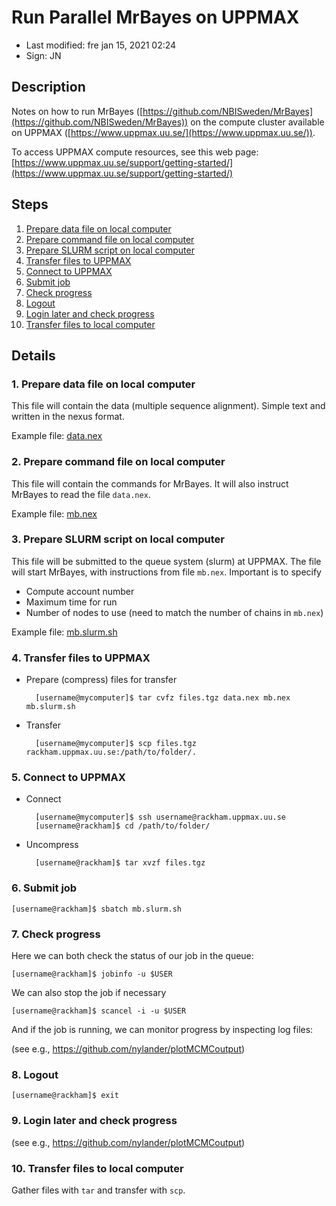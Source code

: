 # Run Parallel MrBayes on UPPMAX

- Last modified: fre jan 15, 2021  02:24
- Sign: JN

## Description

Notes on how to run MrBayes
([https://github.com/NBISweden/MrBayes](https://github.com/NBISweden/MrBayes))
on the compute cluster available on UPPMAX
([https://www.uppmax.uu.se/](https://www.uppmax.uu.se/)).

To access UPPMAX compute resources, see this web page:
[https://www.uppmax.uu.se/support/getting-started/](https://www.uppmax.uu.se/support/getting-started/)

## Steps

1. [Prepare data file on local computer](#1-prepare-data-file-on-local-computer)
2. [Prepare command file on local computer](#2-prepare-command-file-on-local-computer)
3. [Prepare SLURM script on local computer](#3-prepare-slurm-script-on-local-computer)
4. [Transfer files to UPPMAX](#4-transfer-files-to-uppmax)
5. [Connect to UPPMAX](#5-connect-to-uppmax)
6. [Submit job](#6-submit-job)
7. [Check progress](#7-check-progress)
8. [Logout](#8-logout)
9. [Login later and check progress](#9-login-later-and-check-progress)
10. [Transfer files to local computer](#10-transfer-files-to-local-computer)

## Details

### 1. Prepare data file on local computer

This file will contain the data (multiple sequence alignment).
Simple text and written in the nexus format.

Example file: [data.nex](data.nex)

### 2. Prepare command file on local computer

This file will contain the commands for MrBayes. It will also instruct
MrBayes to read the file `data.nex`.

Example file: [mb.nex](mb.nex)

### 3. Prepare SLURM script on local computer

This file will be submitted to the queue system (slurm) at UPPMAX.
The file will start MrBayes, with instructions from file `mb.nex`.
Important is to specify

- Compute account number
- Maximum time for run
- Number of nodes to use (need to match the number of chains in `mb.nex`)

Example file: [mb.slurm.sh](mb.slurm.sh)

### 4. Transfer files to UPPMAX

- Prepare (compress) files for transfer

        [username@mycomputer]$ tar cvfz files.tgz data.nex mb.nex mb.slurm.sh

- Transfer

        [username@mycomputer]$ scp files.tgz rackham.uppmax.uu.se:/path/to/folder/.

### 5. Connect to UPPMAX

- Connect

        [username@mycomputer]$ ssh username@rackham.uppmax.uu.se
        [username@rackham]$ cd /path/to/folder/

- Uncompress

        [username@rackham]$ tar xvzf files.tgz

### 6. Submit job

    [username@rackham]$ sbatch mb.slurm.sh

### 7. Check progress

Here we can both check the status of our job in the queue:

    [username@rackham]$ jobinfo -u $USER

We can also stop the job if necessary

    [username@rackham]$ scancel -i -u $USER

And if the job is running, we can monitor progress by inspecting log files:

(see e.g., <https://github.com/nylander/plotMCMCoutput>)

### 8. Logout

    [username@rackham]$ exit

### 9. Login later and check progress

(see e.g., <https://github.com/nylander/plotMCMCoutput>)

### 10. Transfer files to local computer

Gather files with `tar` and transfer with `scp`.

